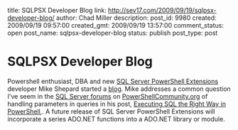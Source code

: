 title: SQLPSX Developer Blog
link: http://sev17.com/2009/09/19/sqlpsx-developer-blog/
author: Chad Miller
description: 
post_id: 9980
created: 2009/09/19 09:57:00
created_gmt: 2009/09/19 13:57:00
comment_status: open
post_name: sqlpsx-developer-blog
status: publish
post_type: post

# SQLPSX Developer Blog

Powershell enthusiast, DBA and new [SQL Server PowerShell Extensions](http://sqlpsx.codeplex.com/) developer Mike Shepard started a [blog](http://powershellstation.com/). Mike addresses a common question I've seem in the [SQL Server forums](http://www.powershellcommunity.org/Forums/tabid/54/afv/topicsview/aff/24/Default.aspx) on [PowerShellCommunity.org](http://www.powershellcommunity.org/) of handling parameters in queries in his post, [Executing SQL the Right Way in PowerShell](http://powershellstation.com/2009/09/15/executing-sql-the-right-way-in-powershell/),. A future release of SQL Server PowerShell Extensions will incorporate a series ADO.NET functions into a ADO.NET library or module.